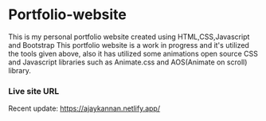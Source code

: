 # Portfolio-website
This is my personal portfolio website created using HTML,CSS,Javascript and Bootstrap
This portfolio website is a work in progress and it's utilized the tools given above,
also it has utilized some animations open source CSS and Javascript libraries such as Animate.css and AOS(Animate on scroll) library.

### Live site URL
Recent update: https://ajaykannan.netlify.app/
